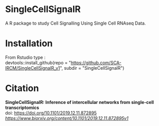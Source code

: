 # SingleCellSignalR

A R package to study Cell Signalling Using Single Cell RNAseq Data.
 
# Installation

From Rstudio type :    
devtools::install_github(repo = "https://github.com/SCA-IRCM/SingleCellSignalR_v1", subdir = "SingleCellSignalR")    


# Citation

**SingleCellSignalR: Inference of intercellular networks from single-cell transcriptomics**    
doi: https://doi.org/10.1101/2019.12.11.872895     
*https://www.biorxiv.org/content/10.1101/2019.12.11.872895v1*